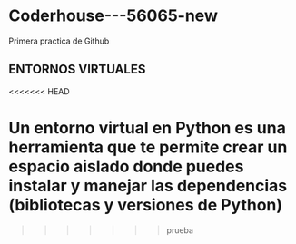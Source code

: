 # Coderhouse---56065-new
Primera practica de Github



## ENTORNOS VIRTUALES
<<<<<<< HEAD

Un entorno virtual en Python es una herramienta 
que te permite crear un espacio aislado donde puedes instalar 
y manejar las dependencias (bibliotecas y versiones de Python) 
=======
>>>>>>> prueba

